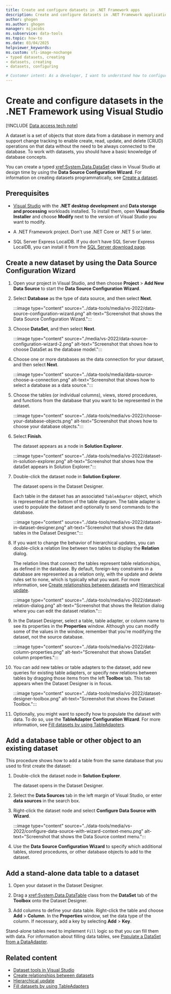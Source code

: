 ```yaml
---
title: Create and configure datasets in .NET Framework apps
description: Create and configure datasets in .NET Framework applications with ADO.NET in Visual Studio and the Data Source Configuration Wizard.
author: ghogen
ms.author: ghogen
manager: mijacobs
ms.subservice: data-tools
ms.topic: how-to
ms.date: 03/04/2025
helpviewer_keywords:
ms.custom: sfi-image-nochange
- typed datasets, creating
- datasets, creating
- datasets, configuring

# Customer intent: As a developer, I want to understand how to configure datasets in .NET Framework apps so that my apps will support database operations without needing to be always connected to the database.
---
```


# Create and configure datasets in the .NET Framework using Visual Studio

[!INCLUDE [Data access tech note](./includes/data-technology-note.md)]

A dataset is a set of objects that store data from a database in memory and support change tracking to enable create, read, update, and delete (CRUD) operations on that data without the need to be always connected to the database. To work with datasets, you should have a basic knowledge of database concepts.

You can create a typed <xref:System.Data.DataSet> class in Visual Studio at design time by using the **Data Source Configuration Wizard**. For information on creating datasets programmatically, see [Create a dataset](/dotnet/framework/data/adonet/dataset-datatable-dataview/creating-a-dataset).

## Prerequisites

- [Visual Studio](https://visualstudio.microsoft.com/downloads/?cid=learn-onpage-download-cta) with the **.NET desktop development** and **Data storage and processing** workloads installed. To install them, open **Visual Studio Installer** and choose **Modify** next to the version of Visual Studio you want to modify.

- A .NET Framework project. Don't use .NET Core or .NET 5 or later.

- SQL Server Express LocalDB. If you don't have SQL Server Express LocalDB, you can install it from the [SQL Server download page](https://www.microsoft.com/sql-server/sql-server-downloads).

## Create a new dataset by using the Data Source Configuration Wizard

1. Open your project in Visual Studio, and then choose **Project** > **Add New Data Source** to start the **Data Source Configuration Wizard**.

1. Select **Database** as the type of data source, and then select **Next**.

     :::image type="content" source="../data-tools/media/vs-2022/data-source-configuration-wizard.png" alt-text="Screenshot that shows the Data Source Configuration Wizard.":::

1. Choose **DataSet**, and then select **Next**.

     :::image type="content" source="./media/vs-2022/data-source-configuration-wizard-2.png" alt-text="Screenshot that shows how to choose DataSet as the database model.":::

1. Choose one or more databases as the data connection for your dataset, and then select **Next**.

     :::image type="content" source="../data-tools/media/data-source-choose-a-connection.png" alt-text="Screenshot that shows how to select a database as a data source.":::

1. Choose the tables (or individual columns), views, stored procedures, and functions from the database that you want to be represented in the dataset.

     :::image type="content" source="../data-tools/media/vs-2022/choose-your-database-objects.png" alt-text="Screenshot that shows how to choose your database objects.":::

1. Select **Finish**.

   The dataset appears as a node in **Solution Explorer**.

   :::image type="content" source="../data-tools/media/vs-2022/dataset-in-solution-explorer.png" alt-text="Screenshot that shows how the dataSet appears in Solution Explorer.":::

1. Double-click the dataset node in **Solution Explorer**.

   The dataset opens in the Dataset Designer.

   Each table in the dataset has an associated `TableAdapter` object, which is represented at the bottom of the table diagram. The table adapter is used to populate the dataset and optionally to send commands to the database.

   :::image type="content" source="../data-tools/media/vs-2022/dataset-in-dataset-designer.png" alt-text="Screenshot that shows the data tables in the Dataset Designer.":::

1. If you want to change the behavior of hierarchical updates, you can double-click a relation line between two tables to display the **Relation** dialog.

   The relation lines that connect the tables represent table relationships, as defined in the database. By default, foreign-key constraints in a database are represented as a relation only, with the update and delete rules set to none, which is typically what you want. For more information, see [Create relationships between datasets](../data-tools/relationships-in-datasets.md) and [Hierarchical update](../data-tools/hierarchical-update.md).

     :::image type="content" source="../data-tools/media/vs-2022/dataset-relation-dialog.png" alt-text="Screenshot that shows the Relation dialog where you can edit the dataset relation.":::

1. In the Dataset Designer, select a table, table adapter, or column name to see its properties in the **Properties** window. Although you can modify some of the values in the window, remember that you're modifying the dataset, not the source database.

     :::image type="content" source="../data-tools/media/vs-2022/data-column-properties.png" alt-text="Screenshot that shows DataSet column properties.":::

1. You can add new tables or table adapters to the dataset, add new queries for existing table adapters, or specify new relations between tables by dragging those items from the left **Toolbox** tab. This tab appears when the Dataset Designer is in focus.

     :::image type="content" source="../data-tools/media/vs-2022/dataset-designer-toolbox.png" alt-text="Screenshot that shows the Dataset Toolbox.":::

1. Optionally, you might want to specify how to populate the dataset with data. To do so, use the **TableAdapter Configuration Wizard**. For more information, see [Fill datasets by using TableAdapters](../data-tools/fill-datasets-by-using-tableadapters.md).

## Add a database table or other object to an existing dataset

This procedure shows how to add a table from the same database that you used to first create the dataset:

1. Double-click the dataset node in **Solution Explorer**.

   The dataset opens in the Dataset Designer.

1. Select the **Data Sources** tab in the left margin of Visual Studio, or enter **data sources** in the search box.

1. Right-click the dataset node and select **Configure Data Source with Wizard**.

     :::image type="content" source="../data-tools/media/vs-2022/configure-data-source-with-wizard-context-menu.png" alt-text="Screenshot that shows the Data Source context menu.":::

1. Use the **Data Source Configuration Wizard** to specify which additional tables, stored procedures, or other database objects to add to the dataset.

## Add a stand-alone data table to a dataset

1. Open your dataset in the Dataset Designer.

1. Drag a <xref:System.Data.DataTable> class from the **DataSet** tab of the **Toolbox** onto the Dataset Designer.

1. Add columns to define your data table. Right-click the table and choose **Add** > **Column**. In the **Properties** window, set the data type of the column. If necessary, add a key by selecting **Add** > **Key**.

Stand-alone tables need to implement `Fill` logic so that you can fill them with data. For information about filling data tables, see [Populate a DataSet from a DataAdapter](/dotnet/framework/data/adonet/populating-a-dataset-from-a-dataadapter).

## Related content

- [Dataset tools in Visual Studio](../data-tools/dataset-tools-in-visual-studio.md)
- [Create relationships between datasets](../data-tools/relationships-in-datasets.md)
- [Hierarchical update](../data-tools/hierarchical-update.md)
- [Fill datasets by using TableAdapters](../data-tools/fill-datasets-by-using-tableadapters.md)
